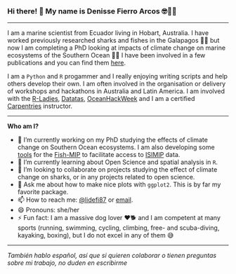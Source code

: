 ### Hi there! 👋 My name is Denisse Fierro Arcos 🤓🐱‍👤

***
I am a marine scientist from Ecuador living in Hobart, Australia. I have worked previously researched sharks and fishes in the Galapagos 🦈🐠 but now I am completing a PhD looking at impacts of climate change on marine ecosystems of the Southern Ocean 🐧🐳 I have been involved in a few publications and you can find them [here](https://www.researchgate.net/profile/Denisse-Fierro-Arcos).

I am a `Python` and `R` progammer and I really enjoying writing scripts and help others develop their own. I am often involved in the organisation or delivery of workshops and hackathons in Australia and Latin America. I am involved with the [R-Ladies](https://rladies.org/), [Datatas](http://datatas.com/), [OceanHackWeek](https://oceanhackweek.github.io/) and I am a certified [Carpentries](https://carpentries.org/) instructor.

***
**Who am I?**
- 🔭 I’m currently working on my PhD studying the effects of climate change on Southern Ocean ecosystems. I am also developing some [tools](https://github.com/Fish-MIP/FishMIP_extracting-data) for the [Fish-MIP](https://www.isimip.org/about/marine-ecosystems-fisheries/) to facilitate access to [ISIMIP](https://www.isimip.org/) data.
- 🌱 I’m currently learning about Open Science and spatial analysis in `R`.
- 👯 I’m looking to collaborate on projects studying the effect of climate change on sharks, or in any projects related to open science.
- 💬 Ask me about how to make nice plots with `ggplot2`. This is by far my favorite package.
- 📫 How to reach me: [@lidefi87](https://twitter.com/lidefi87) or [email](mailto:lidefi87@hotmail.com).
- 😄 Pronouns: she/her
- ⚡ Fun fact: I am a massive dog lover ❤🐕 and I am competent at many sports (running, swimming, cycling, climbing, free- and scuba-diving, kayaking, boxing), but I do not excel in any of them 😅

***
*También hablo español, así que si quieren colaborar o tienen preguntas sobre mi trabajo, no duden en escribirme*


